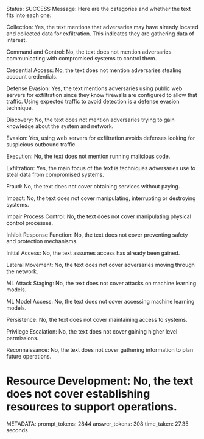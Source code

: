 Status: SUCCESS
Message:  Here are the categories and whether the text fits into each one:

Collection: Yes, the text mentions that adversaries may have already located and collected data for exfiltration. This indicates they are gathering data of interest.

Command and Control: No, the text does not mention adversaries communicating with compromised systems to control them.

Credential Access: No, the text does not mention adversaries stealing account credentials.

Defense Evasion: Yes, the text mentions adversaries using public web servers for exfiltration since they know firewalls are configured to allow that traffic. Using expected traffic to avoid detection is a defense evasion technique.

Discovery: No, the text does not mention adversaries trying to gain knowledge about the system and network.

Evasion: Yes, using web servers for exfiltration avoids defenses looking for suspicious outbound traffic. 

Execution: No, the text does not mention running malicious code.

Exfiltration: Yes, the main focus of the text is techniques adversaries use to steal data from compromised systems.

Fraud: No, the text does not cover obtaining services without paying.

Impact: No, the text does not cover manipulating, interrupting or destroying systems.

Impair Process Control: No, the text does not cover manipulating physical control processes. 

Inhibit Response Function: No, the text does not cover preventing safety and protection mechanisms.

Initial Access: No, the text assumes access has already been gained.

Lateral Movement: No, the text does not cover adversaries moving through the network.

ML Attack Staging: No, the text does not cover attacks on machine learning models.  

ML Model Access: No, the text does not cover accessing machine learning models.

Persistence: No, the text does not cover maintaining access to systems.

Privilege Escalation: No, the text does not cover gaining higher level permissions.  

Reconnaissance: No, the text does not cover gathering information to plan future operations.

Resource Development: No, the text does not cover establishing resources to support operations.
================================================================================
METADATA:
prompt_tokens: 2844
answer_tokens: 308
time_taken: 27.35 seconds
